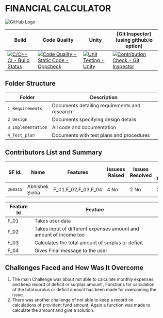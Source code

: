 # FINANCIAL CALCULATOR

![GitHub Logo](https://github.com/260315/MiniProject_LTTS/blob/master/1__Requirements/img.png)


Build | Code Quality | Unity | [Git Inspector](using github.io option)
|---------|--------------|-----------|------------------
|[![C/C++ CI - Build Status](https://github.com/260315/MiniProject_LTTS/actions/workflows/c-build.yml/badge.svg)](https://github.com/260315/MiniProject_LTTS/actions/workflows/c-build.yml) |[![Code Quality - Static Code - Cppcheck](https://github.com/260315/MiniProject_LTTS/actions/workflows/cppcheck.yml/badge.svg)](https://github.com/260315/MiniProject_LTTS/actions/workflows/cppcheck.yml)|[![Unit Testing - Unity](https://github.com/260315/MiniProject_LTTS/actions/workflows/Unity.yml/badge.svg)](https://github.com/260315/MiniProject_LTTS/actions/workflows/Unity.yml)|[![Contribution Check - Git Inspector](https://github.com/260315/MiniProject_LTTS/actions/workflows/gitinspector.yml/badge.svg)](https://github.com/260315/MiniProject_LTTS/actions/workflows/gitinspector.yml)


## Folder Structure
Folder             | Description
-------------------| -----------------------------------------
`1_Requirements`   | Documents detailing requirements and research
`2_Design`         | Documents specifying design details
`3_Implementation` | All code and documentation
`4_Test_plan`      | Documents with test plans and procedures

## Contributors List and Summary

SF Id. |  Name   |    Features    | Issuess Raised |Issues Resolved|No Test Cases|Test Case Pass
-------|---------|----------------|----------------|---------------|-------------|--------------
`260315` | Abhishek Sinha  | F_01,F_02,F_03,F_04    | 4 No     | 2 No   |2 No   |2 No     

| Feature Id | Feature |
| -----------|---------|
|F_01| Takes user data |
|F_02| Takes input of different expenses amount and amount of income too |
|F_03| Calculates the total amount of surplus or deficit |
|F_04| Gives Final message to the user |

## Challenges Faced and How Was It Overcome

1. The main Challenge was about not able to calculate monthly expenses and keep record of deficit or surplus amount , Functions for calculation of the total surplus or deficit amount has been made for overcoming the issue. 
2. There was another challenge of not able to keep a record on calculations of provident fund amount, Again a function was made to calculate the amount and give a solution.
